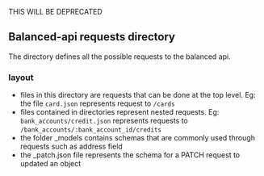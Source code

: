 THIS WILL BE DEPRECATED

## Balanced-api requests directory

The directory defines all the possible requests to the balanced api.

### layout
  * files in this directory are requests that can be done at the top level.  Eg: the file `card.json` represents request to `/cards`
  * files contained in directories represent nested requests. Eg: `bank_accounts/credit.json` represents requests to `/bank_accounts/:bank_account_id/credits`
  * the folder _models contains schemas that are commonly used through requests such as address field
  * the _patch.json file represents the schema for a PATCH request to updated an object
